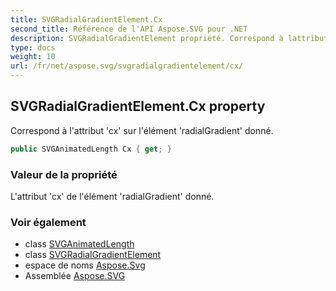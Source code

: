 ```yaml
---
title: SVGRadialGradientElement.Cx
second_title: Référence de l'API Aspose.SVG pour .NET
description: SVGRadialGradientElement propriété. Correspond à lattribut cx sur lélément radialGradient donné.
type: docs
weight: 10
url: /fr/net/aspose.svg/svgradialgradientelement/cx/
---
```

## SVGRadialGradientElement.Cx property

Correspond à l'attribut 'cx' sur l'élément 'radialGradient' donné.

```csharp
public SVGAnimatedLength Cx { get; }
```

### Valeur de la propriété

L'attribut 'cx' de l'élément 'radialGradient' donné.

### Voir également

* class [SVGAnimatedLength](../../../aspose.svg.datatypes/svganimatedlength/)
* class [SVGRadialGradientElement](../)
* espace de noms [Aspose.Svg](../../svgradialgradientelement/)
* Assemblée [Aspose.SVG](../../../)


